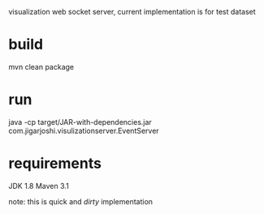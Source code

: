visualization  web socket server, current implementation is for test dataset

# build

mvn clean package

# run

java -cp target/JAR-with-dependencies.jar com.jigarjoshi.visulizationserver.EventServer

# requirements

JDK 1.8
Maven 3.1

note: this is quick and *dirty* implementation